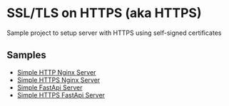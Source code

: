 # SSL/TLS on HTTPS (aka HTTPS)
Sample project to setup server with HTTPS using self-signed certificates

## Samples
- [Simple HTTP Nginx Server](./01-http-nginx-server/)
- [Simple HTTPS Nginx Server](./02-https-nginx-server/)
- [Simple FastApi Server](./03-fastapi-server/)
- [Simple HTTPS FastApi Server](./04-https-fastapi-server/)
